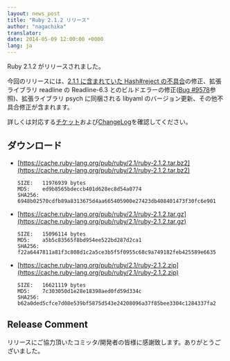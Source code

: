 ```yaml
---
layout: news_post
title: "Ruby 2.1.2 リリース"
author: "nagachika"
translator:
date: 2014-05-09 12:00:00 +0000
lang: ja
---
```


Ruby 2.1.2 がリリースされました。

今回のリリースには、[2.1.1 に含まれていた Hash#reject の不具合](https://www.ruby-lang.org/ja/news/2014/03/10/regression-of-hash-reject-in-ruby-2-1-1/)の修正、拡張ライブラリ readline の Readline-6.3 とのビルドエラーの修正([Bug #9578](https://bugs.ruby-lang.org/issues/9578)参照)、拡張ライブラリ psych に同梱される libyaml のバージョン更新、その他不具合修正が含まれます。

詳しくは対応する[チケット](https://bugs.ruby-lang.org/projects/ruby-21/issues?set_filter=1&amp;status_id=5)および[ChangeLog](https://svn.ruby-lang.org/repos/ruby/tags/v2_1_2/ChangeLog)を確認してください。

## ダウンロード

* [https://cache.ruby-lang.org/pub/ruby/2.1/ruby-2.1.2.tar.bz2](https://cache.ruby-lang.org/pub/ruby/2.1/ruby-2.1.2.tar.bz2)

      SIZE:   11976939 bytes
      MD5:    ed9b8565bdeccb401d628ec8d54a0774
      SHA256: 6948b02570cdfb89a8313675d4aa665405900e27423db408401473f30fc6e901

* [https://cache.ruby-lang.org/pub/ruby/2.1/ruby-2.1.2.tar.gz](https://cache.ruby-lang.org/pub/ruby/2.1/ruby-2.1.2.tar.gz)

      SIZE:   15096114 bytes
      MD5:    a5b5c83565f8bd954ee522bd287d2ca1
      SHA256: f22a6447811a81f3c808d1c2a5ce3b5f5f0955c68c9a749182feb425589e6635

* [https://cache.ruby-lang.org/pub/ruby/2.1/ruby-2.1.2.zip](https://cache.ruby-lang.org/pub/ruby/2.1/ruby-2.1.2.zip)

      SIZE:   16621119 bytes
      MD5:    7c303050d1e28e18398aed0fd59d334c
      SHA256: b62a0ded5cfce7d08e539bf5875d543e24208096a37f85bee3304c1284337fa2

## Release Comment

リリースにご協力頂いたコミッタ/開発者の皆様に感謝致します。ありがとうございました。
